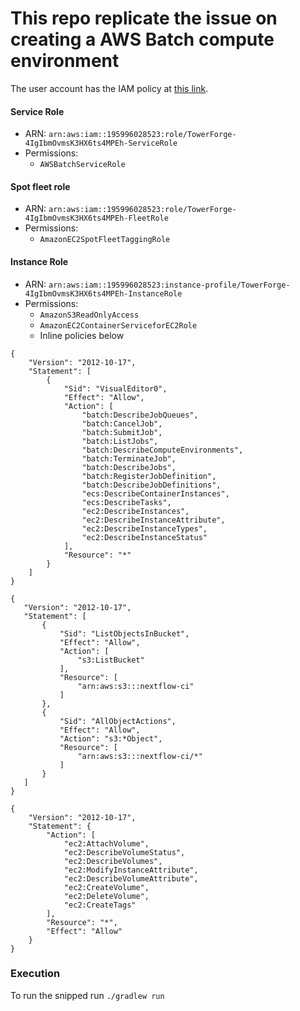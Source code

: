 # This repo replicate the issue on creating a AWS Batch compute environment 

The user account has the IAM policy at [this link](https://github.com/seqeralabs/nf-tower-aws/blob/master/forge/forge-policy.json).

#### Service Role 

* ARN: `arn:aws:iam::195996028523:role/TowerForge-4IgIbmOvmsK3HX6ts4MPEh-ServiceRole`
* Permissions: 
  - `AWSBatchServiceRole`


#### Spot fleet role

* ARN: `arn:aws:iam::195996028523:role/TowerForge-4IgIbmOvmsK3HX6ts4MPEh-FleetRole` 
* Permissions: 
  - `AmazonEC2SpotFleetTaggingRole`

#### Instance Role 

* ARN: `arn:aws:iam::195996028523:instance-profile/TowerForge-4IgIbmOvmsK3HX6ts4MPEh-InstanceRole`
* Permissions: 
  - `AmazonS3ReadOnlyAccess`
  - `AmazonEC2ContainerServiceforEC2Role`
  + Inline policies below
```
{
    "Version": "2012-10-17",
    "Statement": [
        {
            "Sid": "VisualEditor0",
            "Effect": "Allow",
            "Action": [
                "batch:DescribeJobQueues",
                "batch:CancelJob",
                "batch:SubmitJob",
                "batch:ListJobs",
                "batch:DescribeComputeEnvironments",
                "batch:TerminateJob",
                "batch:DescribeJobs",
                "batch:RegisterJobDefinition",
                "batch:DescribeJobDefinitions",
                "ecs:DescribeContainerInstances",
                "ecs:DescribeTasks",
                "ec2:DescribeInstances",
                "ec2:DescribeInstanceAttribute",
                "ec2:DescribeInstanceTypes",
                "ec2:DescribeInstanceStatus"
            ],
            "Resource": "*"
        }
    ]
}
```  
  
 ```
{
    "Version": "2012-10-17",
    "Statement": [
        {
            "Sid": "ListObjectsInBucket",
            "Effect": "Allow",
            "Action": [
                "s3:ListBucket"
            ],
            "Resource": [
                "arn:aws:s3:::nextflow-ci"
            ]
        },
        {
            "Sid": "AllObjectActions",
            "Effect": "Allow",
            "Action": "s3:*Object",
            "Resource": [
                "arn:aws:s3:::nextflow-ci/*"
            ]
        }
    ]
}
 ```

```
{
    "Version": "2012-10-17",
    "Statement": {
        "Action": [
            "ec2:AttachVolume",
            "ec2:DescribeVolumeStatus",
            "ec2:DescribeVolumes",
            "ec2:ModifyInstanceAttribute",
            "ec2:DescribeVolumeAttribute",
            "ec2:CreateVolume",
            "ec2:DeleteVolume",
            "ec2:CreateTags"
        ],
        "Resource": "*",
        "Effect": "Allow"
    }
}
```


### Execution 

To run the snipped run `./gradlew run`
